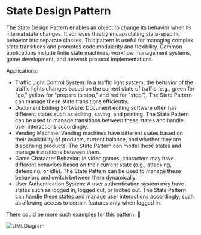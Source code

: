 # State Design Pattern

The State Design Pattern enables an object to change its behavior when its internal state changes. It achieves this by encapsulating state-specific behavior into separate classes. This pattern is useful for managing complex state transitions and promotes code modularity and flexibility. Common applications include finite state machines, workflow management systems, game development, and network protocol implementations.

Applications:
- Traffic Light Control System: In a traffic light system, the behavior of the traffic lights changes based on the current state of traffic (e.g., green for "go," yellow for "prepare to stop," and red for "stop"). The State Pattern can manage these state transitions efficiently.
- Document Editing Software: Document editing software often has different states such as editing, saving, and printing. The State Pattern can be used to manage transitions between these states and handle user interactions accordingly.
- Vending Machine: Vending machines have different states based on their availability of products, current balance, and whether they are dispensing products. The State Pattern can model these states and manage transitions between them.
- Game Character Behavior: In video games, characters may have different behaviors based on their current state (e.g., attacking, defending, or idle). The State Pattern can be used to manage these behaviors and switch between them dynamically.
- User Authentication System: A user authentication system may have states such as logged in, logged out, or locked out. The State Pattern can handle these states and manage user interactions accordingly, such as allowing access to certain features only when logged in.


There could be more such examples for this pattern. 🚀

![UMLDiagram](https://github.com/i-ravi/SystemDesign/blob/main/StateDesignPattern/diagram/StateDesignUML.png)

